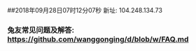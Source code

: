 ##2018年09月28日07时12分07秒 新址: 104.248.134.73
### 兔友常见问题及解答: https://github.com/wanggonging/d/blob/w/FAQ.md
